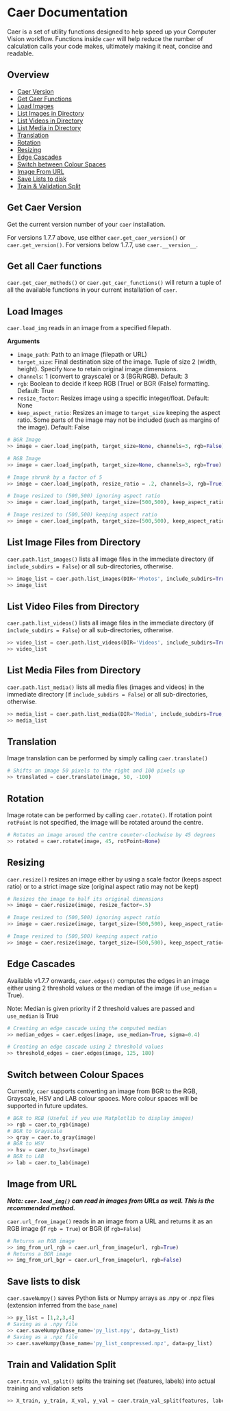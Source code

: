 # Caer Documentation
Caer is a set of utility functions designed to help speed up your Computer Vision workflow. Functions inside `caer` will help reduce the number of calculation calls your code makes, ultimately making it neat, concise and readable.

## Overview
- [Caer Version](#get-caer-version)
- [Get Caer Functions](#get-all-caer-functions)
- [Load Images](#load-images)
- [List Images in Directory](#list-image-files-from-directory)
- [List Videos in Directory](#list-video-files-from-directory)
- [List Media in Directory](#list-media-files-from-directory)
- [Translation](#translation)
- [Rotation](#rotation)
- [Resizing](#resizing)
- [Edge Cascades](#edge-cascades)
- [Switch between Colour Spaces](#switch-between-colour-spaces)
- [Image From URL](#image-from-url)
- [Save Lists to disk](#save-lists-to-disk)
- [Train & Validation Split](#train-and-validation-split)



## Get Caer Version
Get the current version number of your `caer` installation.

For versions 1.7.7 above, use either `caer.get_caer_version()` or `caer.get_version()`.
For versions below 1.7.7, use `caer.__version__`.


## Get all Caer functions
`caer.get_caer_methods()` or `caer.get_caer_functions()` will return a tuple of all the available functions in your current installation of `caer`. 


## Load Images
`caer.load_img` reads in an image from a specified filepath. 

**Arguments**
- `image_path`: Path to an image (filepath or URL)
- `target_size`: Final destination size of the image. Tuple of size 2 (width, height). Specify `None` to retain original image dimensions. 
- `channels`: 1 (convert to grayscale) or 3 (BGR/RGB). Default: 3
- `rgb`: Boolean to decide if keep RGB (True) or BGR (False) formatting. Default: True
- `resize_factor`: Resizes image using a specific integer/float. Default: None
- `keep_aspect_ratio`: Resizes an image to `target_size` keeping the aspect ratio. Some parts of the image may not be included (such as margins of the image). Default: False
```python
# BGR Image
>> image = caer.load_img(path, target_size=None, channels=3, rgb=False)

# RGB Image
>> image = caer.load_img(path, target_size=None, channels=3, rgb=True)

# Image shrunk by a factor of 5
>> image = caer.load_img(path, resize_ratio = .2, channels=3, rgb=True)

# Image resized to (500,500) ignoring aspect ratio
>> image = caer.load_img(path, target_size=(500,500), keep_aspect_ratio=False)

# Image resized to (500,500) keeping aspect ratio
>> image = caer.load_img(path, target_size=(500,500), keep_aspect_ratio=True)
```


## List Image Files from Directory
`caer.path.list_images()` lists all image files in the immediate directory (if `include_subdirs = False`)  or all sub-directories, otherwise. 
```python
>> image_list = caer.path.list_images(DIR='Photos', include_subdirs=True, use_fullpath=False, show_size=False)
>> image_list
```


## List Video Files from Directory
`caer.path.list_videos()` lists all image files in the immediate directory (if `include_subdirs = False`)  or all sub-directories, otherwise. 
```python
>> video_list = caer.path.list_videos(DIR='Videos', include_subdirs=True, use_fullpath=False, show_size=False)
>> video_list
```


## List Media Files from Directory
`caer.path.list_media()` lists all media files (images and videos) in the immediate directory (if `include_subdirs = False`)  or all sub-directories, otherwise. 
```python
>> media_list = caer.path.list_media(DIR='Media', include_subdirs=True, use_fullpath=False, show_size=False)
>> media_list
```


## Translation
Image translation can be performed by simply calling `caer.translate()` 
```python
# Shifts an image 50 pixels to the right and 100 pixels up
>> translated = caer.translate(image, 50, -100)
```


## Rotation
Image rotate can be performed by calling `caer.rotate()`. 
If rotation point `rotPoint` is not specified, the image will be rotated around the centre. 
```python
# Rotates an image around the centre counter-clockwise by 45 degrees
>> rotated = caer.rotate(image, 45, rotPoint=None)
```


## Resizing
`caer.resize()` resizes an image either by using a scale factor (keeps aspect ratio) or to a strict image size (original aspect ratio may not be kept)

```python
# Resizes the image to half its original dimensions
>> image = caer.resize(image, resize_factor=.5)

# Image resized to (500,500) ignoring aspect ratio
>> image = caer.resize(image, target_size=(500,500), keep_aspect_ratio=False)

# Image resized to (500,500) keeping aspect ratio
>> image = caer.resize(image, target_size=(500,500), keep_aspect_ratio=True)
```


## Edge Cascades
Available v1.7.7 onwards, `caer.edges()` computes the edges in an image either using 2 threshold values or the median of the image (if `use_median` = True). 

Note: Median is given priority if 2 threshold values are passed and `use_median` is True
```python
# Creating an edge cascade using the computed median 
>> median_edges = caer.edges(image, use_median=True, sigma=0.4)

# Creating an edge cascade using 2 threshold values
>> threshold_edges = caer.edges(image, 125, 180)
```


## Switch between Colour Spaces
Currently, `caer` supports converting an image from BGR to the RGB, Grayscale, HSV and LAB colour spaces. More colour spaces will be supported in future updates. 
```python
# BGR to RGB (Useful if you use Matplotlib to display images)
>> rgb = caer.to_rgb(image)
# BGR to Grayscale
>> gray = caer.to_gray(image)
# BGR to HSV
>> hsv = caer.to_hsv(image)
# BGR to LAB
>> lab = caer.to_lab(image)
```


## Image from URL
***Note: `caer.load_img()` can read in images from URLs as well. This is the recommended method.***

`caer.url_from_image()` reads in an image from a URL and returns it as an RGB image (if `rgb = True`) or BGR (if `rgb=False`)
```python
# Returns an RGB image
>> img_from_url_rgb = caer.url_from_image(url, rgb=True)
# Returns a BGR image
>> img_from_url_bgr = caer.url_from_image(url, rgb=False)
```


## Save lists to disk
`caer.saveNumpy()` saves Python lists or Numpy arrays as .npy or .npz files (extension inferred from the `base_name`)
```python
>> py_list = [1,2,3,4]
# Saving as a .npy file
>> caer.saveNumpy(base_name='py_list.npy', data=py_list)
# Saving as a .npz file
>> caer.saveNumpy(base_name='py_list_compressed.npz', data=py_list)
```


## Train and Validation Split
`caer.train_val_split()` splits the training set (features, labels) into actual training and validation sets
```python
>> X_train, y_train, X_val, y_val = caer.train_val_split(features, labels, val_ratio=.2)
```